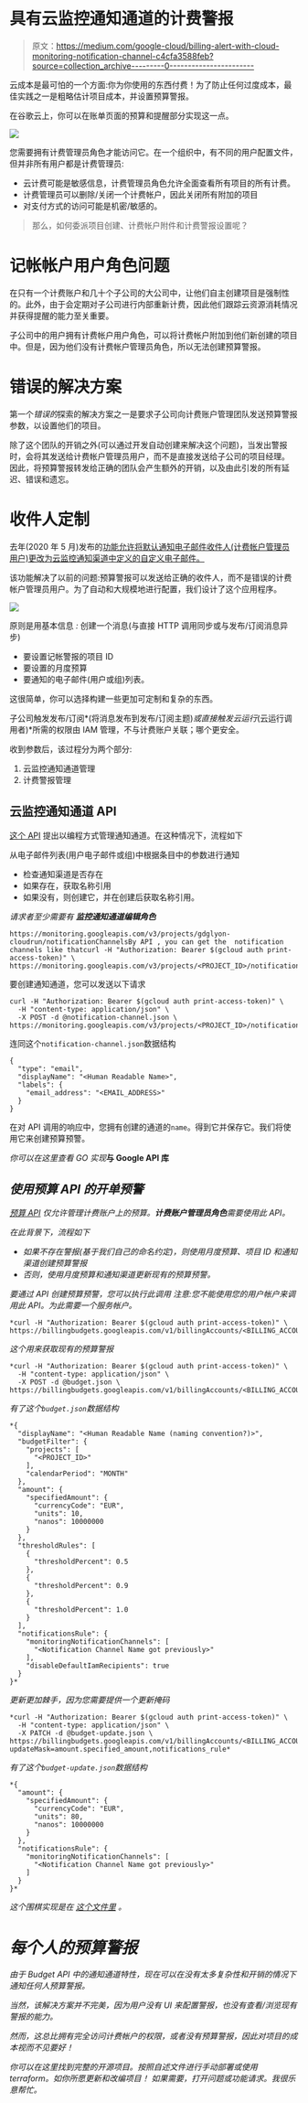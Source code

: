 # 具有云监控通知通道的计费警报

> 原文：<https://medium.com/google-cloud/billing-alert-with-cloud-monitoring-notification-channel-c4cfa3588feb?source=collection_archive---------0----------------------->

云成本是最可怕的一个方面:你为你使用的东西付费！为了防止任何过度成本，最佳实践之一是粗略估计项目成本，并设置预算警报。

在谷歌云上，你可以在账单页面的预算和提醒部分实现这一点。

![](img/4fdad2b97cd309da66d4f5e8b7a16993.png)

您需要拥有计费管理员角色才能访问它。在一个组织中，有不同的用户配置文件，但并非所有用户都是计费管理员:

*   云计费可能是敏感信息，计费管理员角色允许全面查看所有项目的所有计费。
*   计费管理员可以删除/关闭一个计费帐户，因此关闭所有附加的项目
*   对支付方式的访问可能是机密/敏感的。

> 那么，如何委派项目创建、计费帐户附件和计费警报设置呢？

# 记帐帐户用户角色问题

在只有一个计费账户和几十个子公司的大公司中，让他们自主创建项目是强制性的。此外，由于会定期对子公司进行内部重新计费，因此他们跟踪云资源消耗情况并获得提醒的能力至关重要。

子公司中的用户拥有计费帐户用户角色，可以将计费帐户附加到他们新创建的项目中。但是，因为他们没有计费帐户管理员角色，所以无法创建预算警报。

# 错误的解决方案

第一个*错误的*探索的解决方案之一是要求子公司向计费账户管理团队发送预算警报参数，以设置他们的项目。

除了这个团队的开销之外(可以通过开发自动创建来解决这个问题)，当发出警报时，会将其发送给计费帐户管理员用户，而不是直接发送给子公司的项目经理。
因此，将预算警报转发给正确的团队会产生额外的开销，以及由此引发的所有延迟、错误和遗忘。

# 收件人定制

去年(2020 年 5 月)发布的[功能允许将默认通知电子邮件收件人(计费帐户管理员用户)更改为云监控通知渠道中定义的自定义电子邮件。](https://cloud.google.com/billing/docs/release-notes#May_18_2020)

该功能解决了以前的问题:预算警报可以发送给正确的收件人，而不是错误的计费帐户管理员用户。为了自动和大规模地进行配置，我们设计了这个应用程序。

![](img/536c56d451c614ea0a2016cccc708ad2.png)

原则是用基本信息 *:* 创建一个消息(与直接 HTTP 调用同步或与发布/订阅消息异步)

*   要设置记帐警报的项目 ID
*   要设置的月度预算
*   要通知的电子邮件(用户或组)列表。

这很简单，你可以选择构建一些更加可定制和复杂的东西。

子公司触发发布/订阅*(将消息发布到发布/订阅主题)*或直接触发云运行*(云运行调用者)*所需的权限由 IAM 管理，不与计费账户关联；哪个更安全。

收到参数后，该过程分为两个部分:

1.  云监控通知通道管理
2.  计费警报管理

## 云监控通知通道 API

[这个 API](https://cloud.google.com/monitoring/api/ref_v3/rest/v3/projects.notificationChannels) 提出以编程方式管理通知通道。在这种情况下，流程如下

从电子邮件列表(用户电子邮件或组)中根据条目中的参数进行通知

*   检查通知渠道是否存在
*   如果存在，获取名称引用
*   如果没有，则创建它，并在创建后获取名称引用。

*请求者至少需要有* ***监控通知通道编辑角色***

```
https://monitoring.googleapis.com/v3/projects/gdglyon-cloudrun/notificationChannelsBy API , you can get the  notification channels like thatcurl -H "Authorization: Bearer $(gcloud auth print-access-token)" \
https://monitoring.googleapis.com/v3/projects/<PROJECT_ID>/notificationChannels
```

要创建通知通道，您可以发送以下请求

```
curl -H "Authorization: Bearer $(gcloud auth print-access-token)" \
  -H "content-type: application/json" \
  -X POST -d @notification-channel.json \ https://monitoring.googleapis.com/v3/projects/<PROJECT_ID>/notificationChannels
```

连同这个`notification-channel.json`数据结构

```
{
  "type": "email",
  "displayName": "<Human Readable Name>",
  "labels": {
    "email_address": "<EMAIL_ADDRESS>"
  }
}
```

在对 API 调用的响应中，您拥有创建的通道的`name`。得到它并保存它。我们将使用它来创建预算预警。

*你可以在这里查看 GO 实现*[](https://github.com/guillaumeblaquiere/multi-org-billing-alert/blob/main/internal/notification-channel.go)**与 Google API 库**

## *使用预算 API 的开单预警*

*[预算 API](https://cloud.google.com/billing/docs/reference/budget/rest/v1/billingAccounts.budgets) 仅允许管理计费账户上的预算。**计费账户管理员角色**需要使用此 API。*

*在此背景下，流程如下*

*   *如果不存在警报(基于我们自己的命名约定)，则使用月度预算、项目 ID 和通知渠道创建预算警报*
*   *否则，使用月度预算和通知渠道更新现有的预算预警。*

*要通过 API 创建预算预警，您可以执行此调用
*注意:您不能使用您的用户帐户来调用此 API。为此需要一个服务帐户。**

```
*curl -H "Authorization: Bearer $(gcloud auth print-access-token)" \
https://billingbudgets.googleapis.com/v1/billingAccounts/<BILLING_ACCOUNT>/budgets*
```

*这个用来获取现有的预算警报*

```
*curl -H "Authorization: Bearer $(gcloud auth print-access-token)" \
  -H "content-type: application/json" \
  -X POST -d @budget.json \
https://billingbudgets.googleapis.com/v1/billingAccounts/<BILLING_ACCOUNT>/budgets*
```

*有了这个`budget.json`数据结构*

```
*{
  "displayName": "<Human Readable Name (naming convention?)>",
  "budgetFilter": {
    "projects": [
      "<PROJECT_ID>"
    ],
    "calendarPeriod": "MONTH"
  },
  "amount": {
    "specifiedAmount": {
      "currencyCode": "EUR",
      "units": 10,
      "nanos": 10000000
    }
  },
  "thresholdRules": [
    {
      "thresholdPercent": 0.5
    },
    {
      "thresholdPercent": 0.9
    },
    {
      "thresholdPercent": 1.0
    }
  ],
  "notificationsRule": {
    "monitoringNotificationChannels": [
      "<Notification Channel Name got previously>"
    ],
    "disableDefaultIamRecipients": true
  }
}*
```

*更新更加棘手，因为您需要提供一个更新掩码*

```
*curl -H "Authorization: Bearer $(gcloud auth print-access-token)" \
  -H "content-type: application/json" \
  -X PATCH -d @budget-update.json \
https://billingbudgets.googleapis.com/v1/billingAccounts/<BILLING_ACCOUNT>/budgets/<BUDGET_ID>?updateMask=amount.specified_amount,notifications_rule*
```

*有了这个`budget-update.json`数据结构*

```
*{
  "amount": {
    "specifiedAmount": {
      "currencyCode": "EUR",
      "units": 80,
      "nanos": 10000000
    }
  },
  "notificationsRule": {
    "monitoringNotificationChannels": [
      "<Notification Channel Name got previously>"
    ]
  }
}*
```

**这个围棋实现是在* [*这个文件里*](https://github.com/guillaumeblaquiere/multi-org-billing-alert/blob/main/internal/billing-alert.go) *。**

# *每个人的预算警报*

*由于 Budget API 中的通知通道特性，现在可以在没有太多复杂性和开销的情况下通知任何人预算警报。*

*当然，该解决方案并不完美，因为用户没有 UI 来配置警报，也没有查看/浏览现有警报的能力。*

*然而，这总比拥有完全访问计费帐户的权限，或者没有预算警报，因此对项目的成本视而不见要好！*

*你可以在这里找到完整的开源项目。按照自述文件进行手动部署或使用 terraform。如你所愿更新和改编项目！
*如果需要，打开问题或功能请求。我很乐意帮忙。**